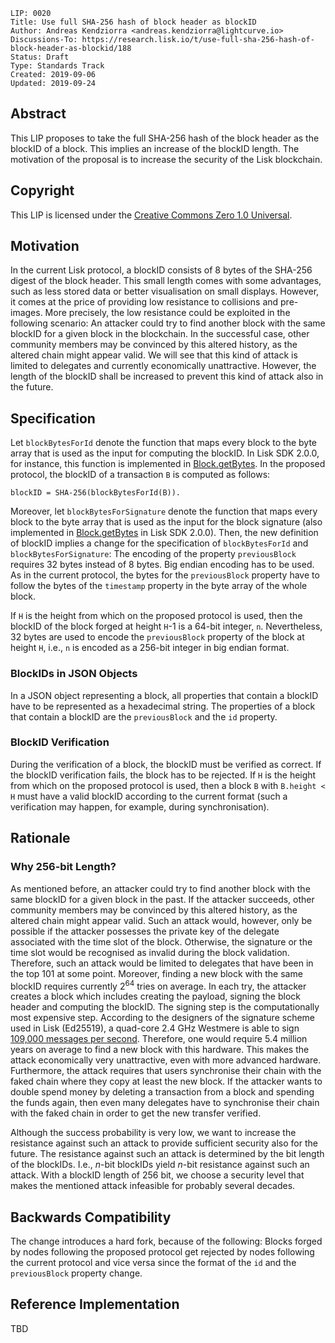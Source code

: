 ```
LIP: 0020
Title: Use full SHA-256 hash of block header as blockID
Author: Andreas Kendziorra <andreas.kendziorra@lightcurve.io>
Discussions-To: https://research.lisk.io/t/use-full-sha-256-hash-of-block-header-as-blockid/188
Status: Draft
Type: Standards Track
Created: 2019-09-06
Updated: 2019-09-24
```

## Abstract

This LIP proposes to take the full SHA-256 hash of the block header as the blockID of a block. This implies an increase of the blockID length. The motivation of the proposal is to increase the security of the Lisk blockchain.

## Copyright

This LIP is licensed under the [Creative Commons Zero 1.0 Universal](https://creativecommons.org/publicdomain/zero/1.0/).

## Motivation

In the current Lisk protocol, a blockID consists of 8 bytes of the SHA-256 digest of the block header. This small length comes with some advantages, such as less stored data or better visualisation on small displays. However, it comes at the price of providing low resistance to collisions and pre-images. More precisely, the low resistance could be exploited in the following scenario: An attacker could try to find another block with the same blockID for a given block in the blockchain. In the successful case, other community members may be convinced by this altered history, as the altered chain might appear valid. We will see that this kind of attack is limited to delegates and currently economically unattractive. However, the length of the blockID shall be increased to prevent this kind of attack also in the future.

## Specification

Let `blockBytesForId` denote the function that maps every block to the byte array that is used as the input for computing the blockID. In Lisk SDK 2.0.0, for instance, this function is implemented in [Block.getBytes](https://github.com/LiskHQ/lisk-sdk/blob/a8ad19b67677aa4abcfdcd28638319d7ca838644/framework/src/modules/chain/logic/block.js#L393). In the proposed protocol, the blockID of a transaction `B` is computed as follows:

```
blockID = SHA-256(blockBytesForId(B)).
```

Moreover, let `blockBytesForSignature` denote the function that maps every block to the byte array that is used as the input for the block signature (also implemented in [Block.getBytes](https://github.com/LiskHQ/lisk-sdk/blob/a8ad19b67677aa4abcfdcd28638319d7ca838644/framework/src/modules/chain/logic/block.js#L393) in Lisk SDK 2.0.0). Then, the new definition of blockID implies a change for the specification of `blockBytesForId` and `blockBytesForSignature`: The encoding of the property `previousBlock` requires 32 bytes instead of 8 bytes. Big endian encoding has to be used. As in the current protocol, the bytes for the `previousBlock` property have to follow the bytes of the `timestamp` property in the byte array of the whole block.

If `H` is the height from which on the proposed protocol is used, then the blockID of the block forged at height `H`-1 is a 64-bit integer, `n`. Nevertheless, 32 bytes are used to encode the `previousBlock` property of the block at height `H`, i.e., `n` is encoded as a 256-bit integer in big endian format.

### BlockIDs in JSON Objects

In a JSON object representing a block, all properties that contain a blockID have to be represented as a hexadecimal string. The properties of a block that contain a blockID are the `previousBlock` and the `id` property.

### BlockID Verification

During the verification of a block, the blockID must be verified as correct. If the blockID verification fails, the block has to be rejected. If `H` is the height from which on the proposed protocol is used, then a block `B` with `B.height < H` must have a valid blockID according to the current format (such a verification may happen, for example, during synchronisation).

## Rationale

### Why 256-bit Length?

As mentioned before, an attacker could try to find another block with the same blockID for a given block in the past. If the attacker succeeds, other community members may be convinced by this altered history, as the altered chain might appear valid. Such an attack would, however, only be possible if the attacker possesses the private key of the delegate associated with the time slot of the block. Otherwise, the signature or the time slot would be recognised as invalid during the block validation. Therefore, such an attack would be limited to delegates that have been in the top 101 at some point. Moreover, finding a new block with the same blockID requires currently 2<sup>64</sup> tries on average. In each try, the attacker creates a block which includes creating the payload, signing the block header and computing the blockID. The signing step is the computationally most expensive step. According to the designers of the signature scheme used in Lisk (Ed25519), a quad-core 2.4 GHz Westmere is able to sign [109,000 messages per second](https://link.springer.com/content/pdf/10.1007%2Fs13389-012-0027-1.pdf). Therefore, one would require 5.4 million years on average to find a new block with this hardware. This makes the attack economically very unattractive, even with more advanced hardware. Furthermore, the attack requires that users synchronise their chain with the faked chain where they copy at least the new block. If the attacker wants to double spend money by deleting a transaction from a block and spending the funds again, then even many delegates have to synchronise their chain with the faked chain in order to get the new transfer verified.

Although the success probability is very low, we want to increase the resistance against such an attack to provide sufficient security also for the future. The resistance against such an attack is determined by the bit length of the blockIDs. I.e., _n_-bit blockIDs yield _n_-bit resistance against such an attack. With a blockID length of 256 bit, we choose a security level that makes the mentioned attack infeasible for probably several decades.

## Backwards Compatibility

The change introduces a hard fork, because of the following: Blocks forged by nodes following the proposed protocol get rejected by nodes following the current protocol and vice versa since the format of the `id` and the `previousBlock` property change.

## Reference Implementation

TBD
